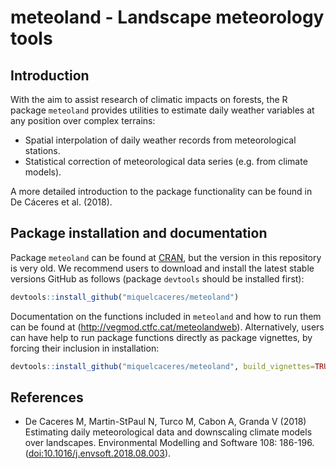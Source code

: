 meteoland - Landscape meteorology tools
================

Introduction
------------

With the aim to assist research of climatic impacts on forests, the R package `meteoland` provides utilities to estimate daily weather variables at any position over complex terrains:

-   Spatial interpolation of daily weather records from meteorological stations.
-   Statistical correction of meteorological data series (e.g. from climate models).

A more detailed introduction to the package functionality can be found in De Cáceres et al. (2018).

Package installation and documentation
--------------------------------------

Package `meteoland` can be found at [CRAN](https://cran.r-project.org/), but the version in this repository is very old. We recommend users to download and install the latest stable versions GitHub as follows (package `devtools` should be installed first):

``` r
devtools::install_github("miquelcaceres/meteoland")
```

Documentation on the functions included in `meteoland` and how to run them can be found at (<http://vegmod.ctfc.cat/meteolandweb>). Alternatively, users can have help to run package functions directly as package vignettes, by forcing their inclusion in installation:

``` r
devtools::install_github("miquelcaceres/meteoland", build_vignettes=TRUE)
```

References
----------

-   De Caceres M, Martin-StPaul N, Turco M, Cabon A, Granda V (2018) Estimating daily meteorological data and downscaling climate models over landscapes. Environmental Modelling and Software 108: 186-196. (<doi:10.1016/j.envsoft.2018.08.003>).
